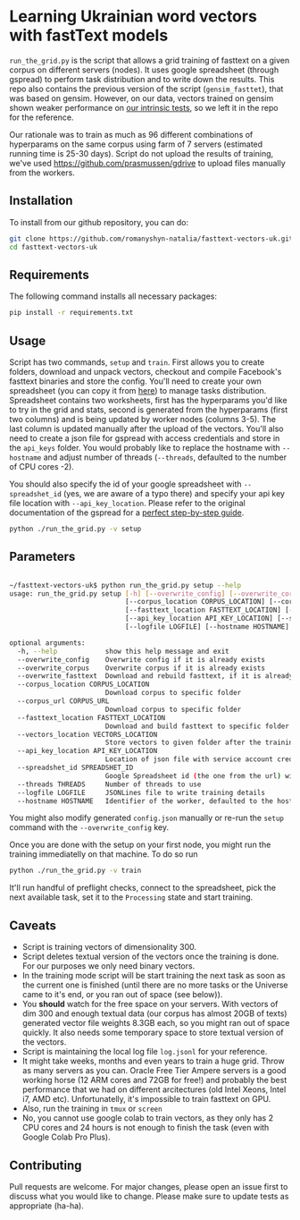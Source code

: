 # Learning Ukrainian word vectors with fastText models

`run_the_grid.py` is the script that allows a grid training of fasttext on a given corpus on different servers (nodes). It uses google spreadsheet (through gspread) to perform task distribution and to write down the results. This repo also contains the previous version of the script (`gensim_fasttet`), that was based on gensim. However, on our data, vectors trained on gensim shown weaker performance on [our intrinsic tests](https://github.com/lang-uk/vecs), so we left it in the repo for the reference.

Our rationale was to train as much as 96 different combinations of hyperparams on the same corpus using farm of 7 servers (estimated running time is 25-30 days). Script do not upload the results of training, we've used https://github.com/prasmussen/gdrive to upload files manually from the workers. 

## Installation
To install from our github repository, you can do:
```bash
git clone https://github.com/romanyshyn-natalia/fasttext-vectors-uk.git
cd fasttext-vectors-uk
```

## Requirements
The following command installs all necessary packages:
```bash
pip install -r requirements.txt
```

## Usage
Script has two commands, `setup` and `train`. First allows you to create folders, download and unpack vectors, checkout and compile Facebook's fasttext binaries and store the config. You'll need to create your own spreadsheet (you can copy it from [here](https://docs.google.com/spreadsheets/d/150DjEZKCuJEcsCJWahWmhPkfHzn9pA-N3UIYYx7XM04/edit?usp=sharing)) to manage tasks distribution. Spreadsheet contains two worksheets, first has the hyperparams you'd like to try in the grid and stats, second is generated from the hyperparams (first two columns) and is being updated by worker nodes (columns 3-5). The last column is updated manually after the upload of the vectors. You'll also need to create a json file for gspread with access credentials and store in the `api_keys` folder. You would probably like to replace the hostname with `--hostname` and adjust number of threads (`--threads`, defaulted to the number of CPU cores -2).

You should also specify the id of your google spreadsheet with `--spreadshet_id` (yes, we are aware of a typo there) and specify your api key file location with `--api_key_location`. Please refer to the original documentation of the gspread for a [perfect step-by-step guide](https://docs.gspread.org/en/latest/oauth2.html#enable-api-access-for-a-project).

```bash
python ./run_the_grid.py -v setup
```

## Parameters
```bash

~/fasttext-vectors-uk$ python run_the_grid.py setup --help
usage: run_the_grid.py setup [-h] [--overwrite_config] [--overwrite_corpus] [--overwrite_fasttext]
                             [--corpus_location CORPUS_LOCATION] [--corpus_url CORPUS_URL]
                             [--fasttext_location FASTTEXT_LOCATION] [--vectors_location VECTORS_LOCATION]
                             [--api_key_location API_KEY_LOCATION] [--spreadshet_id SPREADSHET_ID] [--threads THREADS]
                             [--logfile LOGFILE] [--hostname HOSTNAME]

optional arguments:
  -h, --help            show this help message and exit
  --overwrite_config    Overwrite config if it is already exists
  --overwrite_corpus    Overwrite corpus if it is already exists
  --overwrite_fasttext  Download and rebuild fasttext, if it is already exists
  --corpus_location CORPUS_LOCATION
                        Download corpus to specific folder
  --corpus_url CORPUS_URL
                        Download corpus to specific folder
  --fasttext_location FASTTEXT_LOCATION
                        Download and build fasttext to specific folder
  --vectors_location VECTORS_LOCATION
                        Store vectors to given folder after the training
  --api_key_location API_KEY_LOCATION
                        Location of json file with service account credentials for google drive and spreadsheet
  --spreadshet_id SPREADSHET_ID
                        Google Spreadsheet id (the one from the url) with the spreadsheet of tasks and results
  --threads THREADS     Number of threads to use
  --logfile LOGFILE     JSONLines file to write training details
  --hostname HOSTNAME   Identifier of the worker, defaulted to the hostname
```
You might also modify generated `config.json` manually or re-run the `setup` command with the `--overwrite_config` key. 

Once you are done with the setup on your first node, you might run the training immediatelly on that machine.
To do so run 
```bash
python ./run_the_grid.py -v train
```

It'll run handful of preflight checks, connect to the spreadsheet, pick the next available task, set it to the `Processing` state and start training.

## Caveats
* Script is training vectors of dimensionality 300.
* Script deletes textual version of the vectors once the training is done. For our purposes we only need binary vectors.
* In the training mode script will be start training the next task as soon as the current one is finished (until there are no more tasks or the Universe came to it's end, or you ran out of space (see below)).
* You **should** watch for the free space on your servers. With vectors of dim 300 and enough textual data (our corpus has almost 20GB of texts) generated vector file weights 8.3GB each, so you might ran out of space quickly. It also needs some temporary space to store textual version of the vectors.
* Script is maintaining the local log file `log.jsonl` for your reference.
* It might take weeks, months and even years to train a huge grid. Throw as many servers as you can. Oracle Free Tier Ampere servers is a good working horse (12 ARM cores and 72GB for free!) and probably the best performance that we had on different arcitectures (old Intel Xeons, Intel i7, AMD etc). Unfortunatelly, it's impossible to train fasttext on GPU.
* Also, run the training in `tmux` or `screen`
* No, you cannot use google colab to train vectors, as they only has 2 CPU cores and 24 hours is not enough to finish the task (even with Google Colab Pro Plus).


## Contributing
Pull requests are welcome. For major changes, please open an issue first to discuss what you would like to change.
Please make sure to update tests as appropriate (ha-ha).
